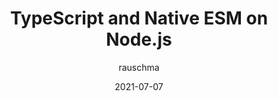 ---
author: rauschma
date: 2021-07-07
layout: post.njk
tags:
  - article
  - javascript
  - typescript
  - nodejs
target_url: https://2ality.com/2021/06/typescript-esm-nodejs.html
title: TypeScript and Native ESM on Node.js
---